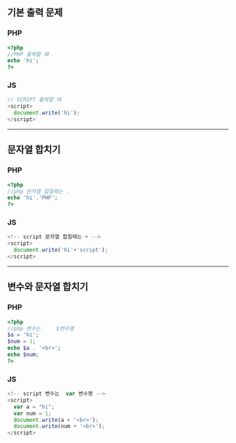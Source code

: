 ## 기본 출력 문제

### PHP 
```php
<?php
//PHP 출력할 때
echo 'hi';
?>
```
### JS
```js
// SCRIPT 출력할 때 
<script>
  document.write('hi');
</script>
```
---
## 문자열 합치기
### PHP
```php
<?php
//php 문자열 합칠때는 .
echo 'hi'.'PHP';
?>
```

### JS
```js
<!-- script 문자열 합칠때는 + -->
<script>
  document.write('hi'+'script');
</script>
```
---
## 변수와 문자열 합치기
### PHP
```php
<?php
//php 변수는     $변수명
$a = 'hi';
$num = 1;
echo $a . '<br>';
echo $num;
?>
```
### JS
```js
<!-- script 변수는  var 변수명 -->
<script>
  var a = "hi";
  var num = 1;
  document.write(a + '<br>');
  document.write(num + '<br>');
</script>
````
